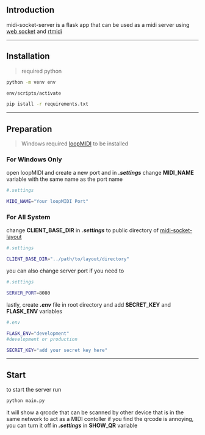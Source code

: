 ## Introduction
midi-socket-server is a flask app that can be used as a midi server using [web socket](https://pypi.org/project/Flask-SocketIO/) and [rtmidi](https://pypi.org/project/python-rtmidi/)

<hr>

## Installation
>required python

```bash
python -m venv env

env/scripts/activate

pip istall -r requirements.txt
```

<hr>

## Preparation
>Windows required [loopMIDI](https://www.tobias-erichsen.de/software/loopmidi.html) to be installed

### For Windows Only
open loopMIDI and create a new port and in ***.settings*** change **MIDI_NAME** variable with the same name as the port name 

```bash
#.settings

MIDI_NAME="Your loopMIDI Port"
```

### For All System
change **CLIENT_BASE_DIR** in ***.settings*** to public directory of [midi-socket-layout](https://github.com/fmented/midi-socket-layout) 

```bash
#.settings

CLIENT_BASE_DIR="../path/to/layout/directory"
```

you can also change server port if you need to
```bash
#.settings

SERVER_PORT=8080
```

lastly, create ***.env*** file in root directory
and add **SECRET_KEY** and **FLASK_ENV** variables
```bash
#.env

FLASK_ENV="development"
#development or production

SECRET_KEY="add your secret key here"
```

<hr>

## Start
to start the server run
```bash
python main.py
```
it will show a qrcode that can be scanned by other device that is in the same network to act as a MIDI contoller
if you find the qrcode is annoying, you can turn it off in ***.settings*** in **SHOW_QR** variable 
